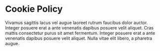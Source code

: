 # Cookie Policy

Vivamus sagittis lacus vel augue laoreet rutrum faucibus dolor auctor. 
Integer posuere erat a ante venenatis dapibus posuere velit aliquet. 
Cras mattis consectetur purus sit amet fermentum. 
Integer posuere erat a ante venenatis dapibus posuere velit aliquet. 
Nulla vitae elit libero, a pharetra augue.